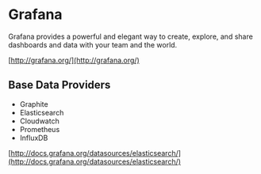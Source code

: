 # Grafana

Grafana provides a powerful and elegant way to create, explore, and share dashboards and data with your team and the world.

[http://grafana.org/](http://grafana.org/)

## Base Data Providers

- Graphite
- Elasticsearch
- Cloudwatch
- Prometheus
- InfluxDB

[http://docs.grafana.org/datasources/elasticsearch/](http://docs.grafana.org/datasources/elasticsearch/)
